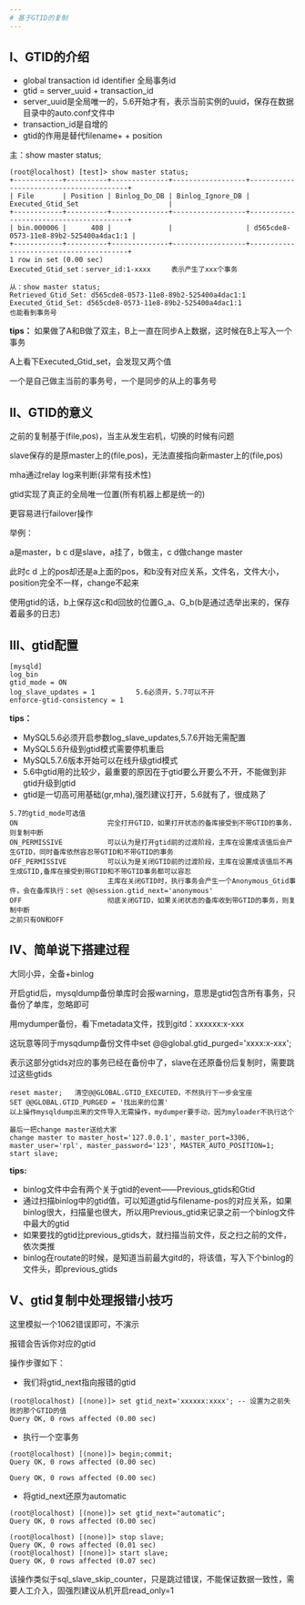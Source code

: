 ```yaml
---
# 基于GTID的复制
---
```


## Ⅰ、GTID的介绍
- global transaction id identifier 全局事务id
- gtid = server_uuid + transaction_id
- server_uuid是全局唯一的，5.6开始才有，表示当前实例的uuid，保存在数据目录中的auto.conf文件中
- transaction_id是自增的
- gtid的作用是替代filename+ + position

主：show master status;
```
(root@localhost) [test]> show master status;
+------------+----------+--------------+------------------+----------------------------------------+
| File       | Position | Binlog_Do_DB | Binlog_Ignore_DB | Executed_Gtid_Set                      |
+------------+----------+--------------+------------------+----------------------------------------+
| bin.000006 |      408 |              |                  | d565cde8-0573-11e8-89b2-525400a4dac1:1 |
+------------+----------+--------------+------------------+----------------------------------------+
1 row in set (0.00 sec)
Executed_Gtid_set：server_id:1-xxxx     表示产生了xxx个事务

从：show master status;
Retrieved_Gtid_Set: d565cde8-0573-11e8-89b2-525400a4dac1:1
Executed_Gtid_Set: d565cde8-0573-11e8-89b2-525400a4dac1:1
也能看到事务号
```

**tips：**
如果做了A和B做了双主，B上一直在同步A上数据，这时候在B上写入一个事务

A上看下Executed_Gtid_set，会发现又两个值

一个是自己做主当前的事务号，一个是同步的从上的事务号

## Ⅱ、GTID的意义
之前的复制基于(file,pos)，当主从发生宕机，切换的时候有问题

slave保存的是原master上的(file,pos)，无法直接指向新master上的(file,pos)

mha通过relay log来判断(非常有技术性)

gtid实现了真正的全局唯一位置(所有机器上都是统一的)

更容易进行failover操作

举例：

a是master，b c d是slave，a挂了，b做主，c d做change master

此时c d 上的pos却还是a上面的pos，和b没有对应关系，文件名，文件大小，position完全不一样，change不起来

使用gtid的话，b上保存这c和d回放的位置G_a、G_b(b是通过选举出来的，保存着最多的日志)

## Ⅲ、gtid配置
```
[mysqld]
log_bin
gtid_mode = ON
log_slave_updates = 1          5.6必须开，5.7可以不开
enforce-gtid-consistency = 1
```

**tips：**

- MySQL5.6必须开启参数log_slave_updates,5.7.6开始无需配置
- MySQL5.6升级到gtid模式需要停机重启
- MySQL5.7.6版本开始可以在线升级gtid模式
- 5.6中gtid用的比较少，最重要的原因在于gtid要么开要么不开，不能做到非gtid升级到gtid
- gtid是一切高可用基础(gr,mha),强烈建议打开，5.6就有了，很成熟了

```
5.7的gtid_mode可选值
ON                      完全打开GTID，如果打开状态的备库接受到不带GTID的事务，则复制中断
ON_PERMISSIVE           可以认为是打开gtid前的过渡阶段，主库在设置成该值后会产生GTID，同时备库依然容忍带GTID和不带GTID的事务
OFF_PERMISSIVE          可以认为是关闭GTID前的过渡阶段，主库在设置成该值后不再生成GTID,备库在接受到带GTID和不带GTID事务都可以容忍
                        主库在关闭GTID时，执行事务会产生一个Anonymous_Gtid事件，会在备库执行：set @@session.gtid_next='anonymous'
OFF                     彻底关闭GTID，如果关闭状态的备库收到带GTID的事务，则复制中断
之前只有ON和OFF
```

## Ⅳ、简单说下搭建过程
大同小异，全备+binlog

开启gtid后，mysqldump备份单库时会报warning，意思是gtid包含所有事务，只备份了单库，忽略即可

用mydumper备份，看下metadata文件，找到gitd：xxxxxx:x-xxx

这玩意等同于mysqdump备份文件中set @@global.gtid_purged='xxxx:x-xxx';

表示这部分gtids对应的事务已经在备份中了，slave在还原备份后复制时，需要跳过这些gtids

```
reset master;   清空@@GLOBAL.GTID_EXECUTED，不然执行下一步会宝座
SET @@GLOBAL.GTID_PURGED = '找出来的位置'
以上操作mysqldump出来的文件导入无需操作，mydumper要手动，因为myloader不执行这个

最后一把change master送给大家
change master to master_host='127.0.0.1', master_port=3306, master_user='rpl', master_password='123', MASTER_AUTO_POSITION=1;
start slave;
```

**tips:**

- binlog文件中会有两个关于gtid的event——Previous_gtids和Gtid
- 通过扫描binlog中的gtid值，可以知道gtid与filename-pos的对应关系，如果binlog很大，扫描量也很大，所以用Previous_gtid来记录之前一个binlog文件中最大的gtid
- 如果要找的gtid比previous_gtids大，就扫描当前文件，反之扫之前的文件，依次类推
- binlog在routate的时候，是知道当前最大gitd的，将该值，写入下个binlog的文件头，即previous_gtids

## Ⅴ、gtid复制中处理报错小技巧
这里模拟一个1062错误即可，不演示

报错会告诉你对应的gtid

操作步骤如下：
- 我们将gtid_next指向报错的gtid

```
(root@localhost) [(none)]> set gtid_next='xxxxxx:xxxx'; -- 设置为之前失败的那个GTID的值
Query OK, 0 rows affected (0.00 sec)
```

- 执行一个空事务

```
(root@localhost) [(none)]> begin;commit;
Query OK, 0 rows affected (0.00 sec)

Query OK, 0 rows affected (0.00 sec)
```

- 将gtid_next还原为automatic

```
(root@localhost) [(none)]> set gtid_next="automatic";
Query OK, 0 rows affected (0.00 sec)

(root@localhost) [(none)]> stop slave;
Query OK, 0 rows affected (0.01 sec)
(root@localhost) [(none)]> start slave;
Query OK, 0 rows affected (0.07 sec)
```

该操作类似于sql_slave_skip_counter，只是跳过错误，不能保证数据一致性，需要人工介入，固强烈建议从机开启read_only=1
